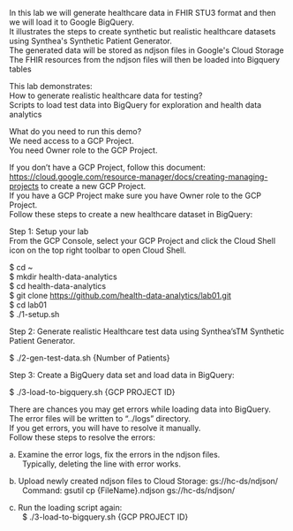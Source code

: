 In this lab we will generate healthcare data in FHIR STU3 format and then we will load it to Google BigQuery.  
It illustrates the steps to create synthetic but realistic healthcare datasets using Synthea's Synthetic Patient Generator.  
The generated data will be stored as ndjson files in Google's Cloud Storage
The FHIR resources from the ndjson files will then be loaded into Bigquery tables

This lab  demonstrates:  
How to generate realistic healthcare data for testing?  
Scripts to load test data into BigQuery for exploration and health data analytics

What do you need to run this demo?  
We need access to a GCP Project.   
You need Owner role to the GCP Project.

If you don’t have a GCP Project, follow this document: https://cloud.google.com/resource-manager/docs/creating-managing-projects to create a new GCP Project.  
If you have a GCP Project make sure you have Owner role to the GCP Project.  
Follow these steps to create a new healthcare dataset in BigQuery:

Step 1: Setup your lab  
From the GCP Console, select your GCP Project and click the Cloud Shell icon on the top right toolbar to open Cloud Shell.

$ cd ~  
$ mkdir health-data-analytics  
$ cd health-data-analytics  
$ git clone https://github.com/health-data-analytics/lab01.git  
$ cd lab01  
$ ./1-setup.sh  

Step 2: Generate realistic Healthcare test data using Synthea’sTM Synthetic Patient Generator.

$ ./2-gen-test-data.sh {Number of Patients}

Step 3: Create a BigQuery data set and load data in BigQuery:

$ ./3-load-to-bigquery.sh {GCP PROJECT ID}

There are chances you may get errors while loading data into BigQuery.   
The error files will be written to “../logs” directory.   
If you get errors, you will have to resolve it manually.   
Follow these steps to resolve the errors:

a. Examine the error logs, fix the errors in the ndjson files.  
&nbsp;&nbsp;&nbsp;&nbsp;&nbsp;&nbsp;Typically, deleting the line with error works.

b. Upload newly created ndjson files to Cloud Storage: gs://hc-ds/ndjson/  
&nbsp;&nbsp;&nbsp;&nbsp;&nbsp;&nbsp;Command: gsutil cp {FileName}.ndjson  gs://hc-ds/ndjson/

c. Run the loading script again:  
&nbsp;&nbsp;&nbsp;&nbsp;&nbsp;&nbsp;$ ./3-load-to-bigquery.sh {GCP PROJECT ID}


